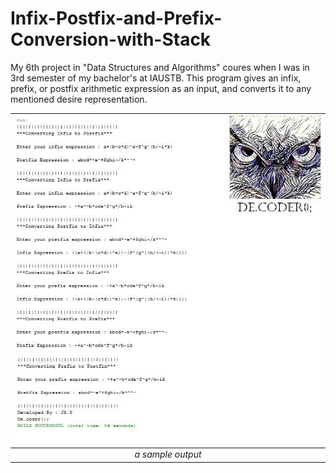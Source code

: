 # Infix-Postfix-and-Prefix-Conversion-with-Stack

My 6th project in "Data Structures and Algorithms" coures when I was in 3rd semester of my bachelor's at IAUSTB. This program gives an infix, prefix, or postfix arithmetic expression as an input, and converts it to any mentioned desire representation.


| <img src="out.jpg" alt="Pascal Triangle" width="900"/> | 
|:--:| 
| *a sample output*

